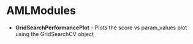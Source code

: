 # AMLModules
- **GridSearchPerformancePlot** - Plots the score vs param\_values plot using the GridSearchCV object
